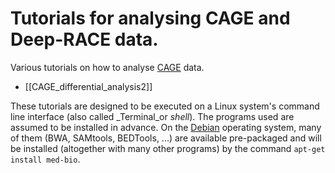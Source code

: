 Tutorials for analysing CAGE and Deep-RACE data.
================================================

Various tutorials on how to analyse
[CAGE](https://en.wikipedia.org/wiki/Cap_analysis_gene_expression) data.

 * [[CAGE_differential_analysis2]]

These tutorials are designed to be executed on a Linux system's command line
interface (also called _Terminal_or _shell_).  The programs used are assumed to
be installed in advance.  On the [Debian](http://www.debian.org) operating
system, many of them (BWA, SAMtools, BEDTools, ...) are available pre-packaged
and will be installed (altogether with many other programs) by the command
`apt-get install med-bio`.
